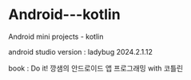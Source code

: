 # Android---kotlin

Android mini projects - kotlin

android studio version : ladybug 2024.2.1.12


book : Do it! 깡샘의 안드로이드 앱 프로그래밍 with 코틀린
